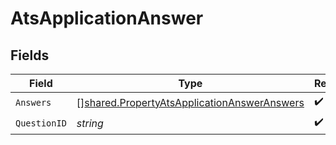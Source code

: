 # AtsApplicationAnswer


## Fields

| Field                                                                                                             | Type                                                                                                              | Required                                                                                                          | Description                                                                                                       |
| ----------------------------------------------------------------------------------------------------------------- | ----------------------------------------------------------------------------------------------------------------- | ----------------------------------------------------------------------------------------------------------------- | ----------------------------------------------------------------------------------------------------------------- |
| `Answers`                                                                                                         | [][shared.PropertyAtsApplicationAnswerAnswers](../../../pkg/models/shared/propertyatsapplicationansweranswers.md) | :heavy_check_mark:                                                                                                | N/A                                                                                                               |
| `QuestionID`                                                                                                      | *string*                                                                                                          | :heavy_check_mark:                                                                                                | N/A                                                                                                               |